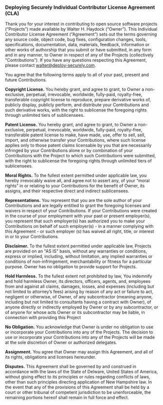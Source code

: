 ### Deploying Securely Individual Contributor License Agreement (CLA)

Thank you for your interest in contributing to open source software projects (“Projects”) made available by Walter H. Haydock (“Owner”).
This Individual Contributor License Agreement (“Agreement”) sets out the terms governing any source code, object code, bug fixes, configuration
changes, tools, specifications, documentation, data, materials, feedback, information or other works of authorship that you submit or have submitted,
in any form and in any manner, to Owner in respect of any of the Projects (collectively “Contributions”). If you have any questions respecting this 
Agreement, please contact walter@deploy-securely.com.

You agree that the following terms apply to all of your past, present and future Contributions.

**Copyright License.** You hereby grant, and agree to grant, to Owner a non-exclusive, perpetual,
irrevocable, worldwide, fully-paid, royalty-free, transferable copyright license to reproduce,
prepare derivative works of, publicly display, publicly perform, and distribute your Contributions
and such derivative works, with the right to sublicense the foregoing rights through unlimited tiers of sublicensees.

**Patent License.** You hereby grant, and agree to grant, to Owner a non-exclusive, perpetual, irrevocable,
worldwide, fully-paid, royalty-free, transferable patent license to make, have made, use, offer to sell, sell,
import, and otherwise transfer your Contributions, where such license applies only to those patent claims
licensable by you that are necessarily infringed by your Contributions alone or by combination of your
Contributions with the Project to which such Contributions were submitted, with the right to sublicense the
foregoing rights through unlimited tiers of sublicensees.

**Moral Rights.** To the fullest extent permitted under applicable law, you hereby irrevocably waive all, and agree not to
assert any, of your “moral rights” in or relating to your Contributions for the benefit of Owner, its assigns, and
their respective direct and indirect sublicensees.

**Representations.** You represent that you are the sole author of your Contributions and are legally entitled
to grant the foregoing licenses and waivers in respect of your Contributions. If your Contributions were
created in the course of your employment with your past or present employer(s), you represent that such
employer(s) has authorized you to make your Contributions on behalf of such employer(s) - in a manner complying with this Agreement - or such employer
(s) has waived all right, title, or interest in or to your Contributions.

**Disclaimer.** To the fullest extent permitted under applicable law, Projects are provided on an "AS IS"
basis, without any warranties or conditions, express or implied, including, without limitation, any implied
warranties or conditions of non-infringement, merchantability or fitness for a particular purpose. Owner has 
no obligation to provide support for Projects.

**Hold Harmless.**
To the fullest extent not prohibited by law, You indemnify and hold harmless Owner, its directors, officers, agents, and, employees from and against all claims, damages, losses, and expenses (including but not limited to attorney’s fees) arising by reason of any act or failure to act, negligent or otherwise, of Owner, of any subcontractor (meaning anyone, including but not limited to consultants having a contract with Owner), of anyone directly or indirectly employed by Owner or by any subcontractor, or of anyone for whose acts Owner or its subcontractor may be liable, in connection with providing this Project

**No Obligation.** You acknowledge that Owner is under no obligation to use or incorporate your Contributions
into any of the Projects. The decision to use or incorporate your Contributions into any of the Projects will be
made at the sole discretion of Owner or authorized delegates.

**Assignment.** You agree that Owner may assign this Agreement, and all of its rights, obligations and licenses
hereunder.

**Disputes.** This Agreement shall be governed by and construed in accordance with the laws of the State of
Delware, United States of America, without giving effect to its principles or rules regarding conflicts of laws,
other than such principles directing application of New Hampshire law. In the event that any of the provisions of this Agreement
shall be held by a court or other tribunal of competent jurisdiction to be unenforceable, the remaining portions hereof shall remain 
in full force and effect.
